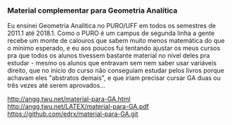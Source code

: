 ### Material complementar para Geometria Analítica

Eu ensinei Geometria Analítica no PURO/UFF em todos os semestres de
2011.1 até 2018.1. Como o PURO é um campus de segunda linha a gente
recebe um monte de calouros que sabem muito menos matemática do que o
mínimo esperado, e eu aos poucos fui tentando ajustar os meus cursos
pra que todos os alunos tivessem bastante material no nível deles pra
estudar - mesmo os alunos que entravam sem nem saber usar variáveis
direito, que no início do curso não conseguiam estudar pelos livros
porque achavam eles "abstratos demais", e que iriam precisar cursar GA
duas ou três vezes até serem aprovados...

  http://angg.twu.net/material-para-GA.html  
  http://angg.twu.net/LATEX/material-para-GA.pdf  
  https://github.com/edrx/material-para-GA.git  
  
